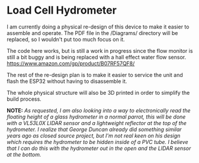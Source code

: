 # Load Cell Hydrometer

I am currently doing a physical re-design of this device to make it easier to assemble and operate. The PDF file in the /Diagrams/ directory will be replaced, so I wouldn't put too much focus on it.

The code here works, but is still a work in progress since the flow monitor is still a bit buggy and is being replaced with a hall effect water flow sensor. https://www.amazon.com/gp/product/B07RF57QF8/

The rest of the re-design plan is to make it easier to service the unit and flash the ESP32 without having to disassemble it.

The whole physical structure will also be 3D printed in order to simplify the build process.

**NOTE:** _As requested, I am also looking into a way to electronically read the floating height of a glass hydrometer in a normal parrot, this will be done with a VL53L0X LIDAR sensor and a lightweight reflector at the top of the hydrometer. I realize that George Duncan already did something similar years ago as closed source project, but I'm not real keen on his design which requires the hydrometer to be hidden inside of a PVC tube. I believe that I can do this with the hydrometer out in the open and the LIDAR sensor at the bottom._
